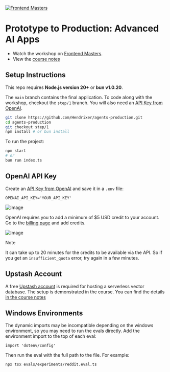 [![Frontend Masters](https://static.frontendmasters.com/assets/brand/logos/full.png)](https://frontendmasters.com/courses/production-ai/)

# Prototype to Production: Advanced AI Apps

- Watch the workshop on [Frontend Masters](https://frontendmasters.com/courses/production-ai/). 
- View the [course notes](https://clumsy-humor-894.notion.site/Agents-in-Production-13754fed51a380da8ca0de6a2361a3a3)

## Setup Instructions

This repo requires **Node.js version 20+** or **bun v1.0.20**.

The `main` branch contains the final application. To code along with the workshop, checkout the `step/1` branch. You will also need an [API Key from OpenAI](https://platform.openai.com/settings/organization/api-keys).

```bash
git clone https://github.com/Hendrixer/agents-production.git
cd agents-production
git checkout step/1
npm install # or bun install
```

To run the project:

```bash
npm start
# or
bun run index.ts
```

## OpenAI API Key

Create an [API Key from OpenAI](https://platform.openai.com/settings/organization/api-keys) and save it in a `.env` file:

```
OPENAI_API_KEY='YOUR_API_KEY'
```

![image](https://github.com/user-attachments/assets/64e720ca-e460-4722-b84c-b76968dfcfe9)

OpenAI requires you to add a minimum of $5 USD credit to your account. Go to the [billing page](https://platform.openai.com/settings/organization/billing/overview) and add credits.

![image](https://github.com/user-attachments/assets/6de27e21-8345-48a7-adf9-5dfee3e8e1c9)

> [!NOTE]  
> It can take up to 20 minutes for the credits to be available via the API. So if you get an `insufficient_quota` error, try again in a few minutes.

## Upstash Account
A free [Upstash account](https://upstash.com/) is required for hosting a serverless vector database. The setup is demonstrated in the course. You can find the details [in the course notes](https://clumsy-humor-894.notion.site/3-RAG-13754fed51a38061adbdd038a1224749)

## Windows Environments
The dynamic imports may be incompatible depending on the windows environment, so you may need to run the evals directly. Add the environment import to the top of each eval:

```
import 'dotenv/config'
```

Then run the eval with the full path to the file. For example:

```
npx tsx evals/experiments/reddit.eval.ts
```
